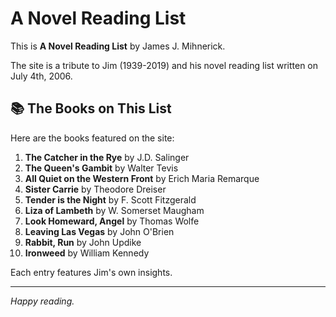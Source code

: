 # A Novel Reading List

This is **A Novel Reading List** by James J. Mihnerick.

The site is a tribute to Jim (1939-2019) and his novel reading list written on July 4th, 2006.

## 📚 The Books on This List

Here are the books featured on the site:

1. **The Catcher in the Rye** by J.D. Salinger
2. **The Queen's Gambit** by Walter Tevis
3. **All Quiet on the Western Front** by Erich Maria Remarque
4. **Sister Carrie** by Theodore Dreiser
5. **Tender is the Night** by F. Scott Fitzgerald
6. **Liza of Lambeth** by W. Somerset Maugham
7. **Look Homeward, Angel** by Thomas Wolfe
8. **Leaving Las Vegas** by John O'Brien
9. **Rabbit, Run** by John Updike
10. **Ironweed** by William Kennedy

Each entry features Jim's own insights.

---

*Happy reading.*
